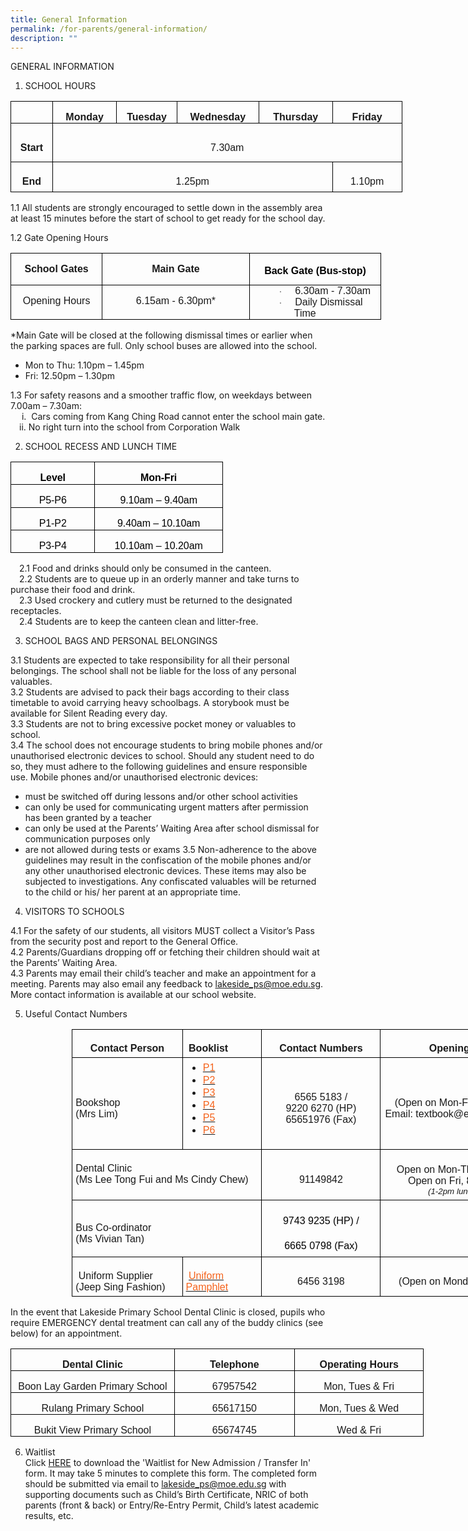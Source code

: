 ```yaml
---
title: General Information
permalink: /for-parents/general-information/
description: ""
---
```

GENERAL INFORMATION

1.	SCHOOL HOURS
      
<table style="width:469.95pt;border-collapse:collapse;border:none;mso-border-alt:
 solid windowtext .5pt;mso-yfti-tbllook:1184;mso-padding-alt:0cm 5.4pt 0cm 5.4pt" width="627" cellpadding="0" cellspacing="0" border="1" class="MsoTableGrid"><tbody><tr style="mso-yfti-irow:0;mso-yfti-firstrow:yes;height:20.85pt"><td style="width:45.3pt;border:solid windowtext 1.0pt;mso-border-alt:
  solid windowtext .5pt;padding:0cm 5.4pt 0cm 5.4pt;height:20.85pt" width="60"></td><td style="width:76.95pt;border:solid windowtext 1.0pt;border-left:
  none;mso-border-left-alt:solid windowtext .5pt;mso-border-alt:solid windowtext .5pt;
  padding:0cm 5.4pt 0cm 5.4pt;height:20.85pt" width="103"><p style="margin-bottom:0cm;text-align:center;
  line-height:normal" align="center" class="MsoNormal"><b><span style="font-size:12.0pt;font-family:&quot;Arial&quot;,sans-serif;
  mso-fareast-font-family:&quot;Times New Roman&quot;">Monday</span></b></p></td><td style="width:68.55pt;border:solid windowtext 1.0pt;border-left:
  none;mso-border-left-alt:solid windowtext .5pt;mso-border-alt:solid windowtext .5pt;
  padding:0cm 5.4pt 0cm 5.4pt;height:20.85pt" width="91"><p style="margin-bottom:0cm;text-align:center;
  line-height:normal" align="center" class="MsoNormal"><b><span style="font-size:12.0pt;font-family:&quot;Arial&quot;,sans-serif;
  mso-fareast-font-family:&quot;Times New Roman&quot;">Tuesday</span></b></p></td><td style="width:98.65pt;border:solid windowtext 1.0pt;border-left:
  none;mso-border-left-alt:solid windowtext .5pt;mso-border-alt:solid windowtext .5pt;
  padding:0cm 5.4pt 0cm 5.4pt;height:20.85pt" width="132"><p style="margin-bottom:0cm;text-align:center;
  line-height:normal" align="center" class="MsoNormal"><b><span style="font-size:12.0pt;font-family:&quot;Arial&quot;,sans-serif;
  mso-fareast-font-family:&quot;Times New Roman&quot;">Wednesday</span></b></p></td><td style="width:90.2pt;border:solid windowtext 1.0pt;border-left:
  none;mso-border-left-alt:solid windowtext .5pt;mso-border-alt:solid windowtext .5pt;
  padding:0cm 5.4pt 0cm 5.4pt;height:20.85pt" width="120"><p style="margin-bottom:0cm;text-align:center;
  line-height:normal" align="center" class="MsoNormal"><b><span style="font-size:12.0pt;font-family:&quot;Arial&quot;,sans-serif;
  mso-fareast-font-family:&quot;Times New Roman&quot;">Thursday</span></b></p></td><td style="width:90.2pt;border:solid windowtext 1.0pt;border-left:
  none;mso-border-left-alt:solid windowtext .5pt;mso-border-alt:solid windowtext .5pt;
  padding:0cm 5.4pt 0cm 5.4pt;height:20.85pt" width="120"><p style="margin-bottom:0cm;text-align:center;
  line-height:normal" align="center" class="MsoNormal"><b><span style="font-size:12.0pt;font-family:&quot;Arial&quot;,sans-serif;
  mso-fareast-font-family:&quot;Times New Roman&quot;">Friday</span></b></p></td></tr><tr style="mso-yfti-irow:1;height:46.15pt"><td style="width:45.3pt;border:solid windowtext 1.0pt;border-top:
  none;mso-border-top-alt:solid windowtext .5pt;mso-border-alt:solid windowtext .5pt;
  padding:0cm 5.4pt 0cm 5.4pt;height:46.15pt" width="60"><p style="margin-bottom:0cm;text-align:center;
  line-height:normal" align="center" class="MsoNormal"><b><span style="font-size:12.0pt;font-family:&quot;Arial&quot;,sans-serif;
  mso-fareast-font-family:&quot;Times New Roman&quot;">Start</span></b><span style="font-size:12.0pt;font-family:&quot;Arial&quot;,sans-serif;mso-fareast-font-family:
  &quot;Times New Roman&quot;"></span></p></td><td style="width:424.65pt;border-top:none;border-left:
  none;border-bottom:solid windowtext 1.0pt;border-right:solid windowtext 1.0pt;
  mso-border-top-alt:solid windowtext .5pt;mso-border-left-alt:solid windowtext .5pt;
  mso-border-alt:solid windowtext .5pt;padding:0cm 5.4pt 0cm 5.4pt;height:46.15pt" colspan="5" width="566"><p style="margin-bottom:0cm;text-align:center;
  line-height:normal" align="center" class="MsoNormal"><span style="font-size:12.0pt;font-family:&quot;Arial&quot;,sans-serif;
  mso-fareast-font-family:&quot;Times New Roman&quot;">7.30am</span></p></td></tr><tr style="mso-yfti-irow:2;mso-yfti-lastrow:yes;height:36.1pt"><td style="width:45.3pt;border:solid windowtext 1.0pt;border-top:
  none;mso-border-top-alt:solid windowtext .5pt;mso-border-alt:solid windowtext .5pt;
  padding:0cm 5.4pt 0cm 5.4pt;height:36.1pt" width="60"><p style="margin-bottom:0cm;text-align:center;
  line-height:normal" align="center" class="MsoNormal"><b><span style="font-size:12.0pt;font-family:&quot;Arial&quot;,sans-serif;
  mso-fareast-font-family:&quot;Times New Roman&quot;">End</span></b><span style="font-size:12.0pt;font-family:&quot;Arial&quot;,sans-serif;mso-fareast-font-family:
  &quot;Times New Roman&quot;"></span></p></td><td style="border-top:none;border-left:none;border-bottom:solid windowtext 1.0pt;
  border-right:solid windowtext 1.0pt;mso-border-top-alt:solid windowtext .5pt;
  mso-border-left-alt:solid windowtext .5pt;mso-border-alt:solid windowtext .5pt;
  padding:0cm 5.4pt 0cm 5.4pt;height:36.1pt" colspan="4"><p style="margin-bottom:0cm;text-align:center;
  line-height:normal" align="center" class="MsoNormal"><span style="font-size:12.0pt;font-family:&quot;Arial&quot;,sans-serif;
  mso-fareast-font-family:&quot;Times New Roman&quot;">1.25pm</span></p></td><td style="width:90.2pt;border-top:none;border-left:none;
  border-bottom:solid windowtext 1.0pt;border-right:solid windowtext 1.0pt;
  mso-border-top-alt:solid windowtext .5pt;mso-border-left-alt:solid windowtext .5pt;
  mso-border-alt:solid windowtext .5pt;padding:0cm 5.4pt 0cm 5.4pt;height:36.1pt" width="120"><p style="margin-bottom:0cm;text-align:center;
  line-height:normal" align="center" class="MsoNormal"><span style="font-size:12.0pt;font-family:&quot;Arial&quot;,sans-serif;
  mso-fareast-font-family:&quot;Times New Roman&quot;">1.10pm</span></p></td></tr></tbody></table>
     
	
1.1 All students are strongly encouraged to settle down in the assembly area at least 15 minutes before the start of school to get ready for the school day.


1.2 Gate Opening Hours
<table style="width:445.1pt;border-collapse:collapse;border:none;mso-border-alt:solid windowtext .5pt;
 mso-yfti-tbllook:1184;mso-padding-alt:0cm 5.4pt 0cm 5.4pt" width="593" cellpadding="0" cellspacing="0" border="1" class="MsoTableGrid"><tbody><tr style="mso-yfti-irow:0;mso-yfti-firstrow:yes;height:36.25pt"><td style="width:106.6pt;border:solid windowtext 1.0pt;
  mso-border-alt:solid windowtext .5pt;padding:0cm 5.4pt 0cm 5.4pt;height:36.25pt" valign="top" width="142"><p style="margin-bottom:0cm;text-align:center;
  line-height:normal" align="center" class="MsoNormal"><b><span style="font-size:12.0pt;font-family:&quot;Arial&quot;,sans-serif;
  mso-fareast-font-family:&quot;Times New Roman&quot;">School Gates</span></b></p></td><td style="width:184.25pt;border:solid windowtext 1.0pt;
  border-left:none;mso-border-left-alt:solid windowtext .5pt;mso-border-alt:
  solid windowtext .5pt;padding:0cm 5.4pt 0cm 5.4pt;height:36.25pt" valign="top" width="246"><p style="margin-bottom:0cm;text-align:center;
  line-height:normal" align="center" class="MsoNormal"><b><span style="font-size:12.0pt;font-family:&quot;Arial&quot;,sans-serif;
  mso-fareast-font-family:&quot;Times New Roman&quot;">Main Gate</span></b></p></td><td style="width:154.25pt;border:solid windowtext 1.0pt;
  border-left:none;mso-border-left-alt:solid windowtext .5pt;mso-border-alt:
  solid windowtext .5pt;padding:0cm 5.4pt 0cm 5.4pt;height:36.25pt" valign="top" width="206"><p style="margin-bottom:7.5pt;text-align:center;
  line-height:18.0pt" align="center" class="MsoNormal"><b><span style="font-size:12.0pt;font-family:&quot;Arial&quot;,sans-serif;
  mso-fareast-font-family:&quot;Times New Roman&quot;;color:black">Back Gate (Bus-stop)</span></b></p></td></tr><tr style="mso-yfti-irow:1;mso-yfti-lastrow:yes;height:39.1pt"><td style="width:106.6pt;border:solid windowtext 1.0pt;
  border-top:none;mso-border-top-alt:solid windowtext .5pt;mso-border-alt:solid windowtext .5pt;
  padding:0cm 5.4pt 0cm 5.4pt;height:39.1pt" valign="top" width="142"><p style="margin-bottom:0cm;text-align:center;
  line-height:normal" align="center" class="MsoNormal"><span style="font-size:12.0pt;font-family:&quot;Arial&quot;,sans-serif;
  mso-fareast-font-family:&quot;Times New Roman&quot;">Opening Hours</span></p></td><td style="width:184.25pt;border-top:none;border-left:
  none;border-bottom:solid windowtext 1.0pt;border-right:solid windowtext 1.0pt;
  mso-border-top-alt:solid windowtext .5pt;mso-border-left-alt:solid windowtext .5pt;
  mso-border-alt:solid windowtext .5pt;padding:0cm 5.4pt 0cm 5.4pt;height:39.1pt" valign="top" width="246"><p style="margin-bottom:0cm;text-align:center;
  line-height:normal" align="center" class="MsoNormal"><span style="font-size:12.0pt;font-family:&quot;Arial&quot;,sans-serif;
  mso-fareast-font-family:&quot;Times New Roman&quot;">6.15am - 6.30pm*</span></p></td><td style="width:154.25pt;border-top:none;border-left:
  none;border-bottom:solid windowtext 1.0pt;border-right:solid windowtext 1.0pt;
  mso-border-top-alt:solid windowtext .5pt;mso-border-left-alt:solid windowtext .5pt;
  mso-border-alt:solid windowtext .5pt;padding:0cm 5.4pt 0cm 5.4pt;height:39.1pt" valign="top" width="206"><p style="margin-top:0cm;margin-right:0cm;margin-bottom:0cm;
  margin-left:48.0pt;text-indent:-18.0pt;line-height:normal;mso-list:l0 level2 lfo1;
  tab-stops:list 72.0pt" class="MsoNormal"><span style="font-size:10.0pt;
  mso-bidi-font-size:12.0pt;font-family:Symbol;mso-fareast-font-family:Symbol;
  mso-bidi-font-family:Symbol"><span style="mso-list:Ignore">·<span style="font:7.0pt &quot;Times New Roman&quot;">&nbsp;&nbsp;&nbsp;&nbsp;&nbsp;&nbsp;&nbsp;&nbsp; </span></span></span><span style="font-size:12.0pt;font-family:
  &quot;Arial&quot;,sans-serif;mso-fareast-font-family:&quot;Times New Roman&quot;">6.30am - 7.30am</span></p><p style="margin-top:0cm;margin-right:0cm;margin-bottom:0cm;
  margin-left:48.0pt;text-indent:-18.0pt;line-height:normal;mso-list:l0 level2 lfo1;
  tab-stops:list 72.0pt" class="MsoNormal"><span style="font-size:10.0pt;
  mso-bidi-font-size:12.0pt;font-family:Symbol;mso-fareast-font-family:Symbol;
  mso-bidi-font-family:Symbol"><span style="mso-list:Ignore">·<span style="font:7.0pt &quot;Times New Roman&quot;">&nbsp;&nbsp;&nbsp;&nbsp;&nbsp;&nbsp;&nbsp;&nbsp; </span></span></span><span style="font-size:12.0pt;font-family:
  &quot;Arial&quot;,sans-serif;mso-fareast-font-family:&quot;Times New Roman&quot;">Daily Dismissal Time</span></p></td></tr></tbody></table>

        
*Main Gate will be closed at the following dismissal times or earlier when the parking spaces are full. Only school buses are allowed into the school.<br>
* Mon to Thu: 1.10pm – 1.45pm&nbsp;<br>
* Fri: 12.50pm – 1.30pm

1.3 For safety reasons and a smoother traffic flow, on weekdays between 7.00am – 7.30am: <br>
  i.&nbsp;&nbsp;Cars coming from Kang Ching Road cannot enter the school main gate. <br>
 ii.&nbsp;No right turn into the school from Corporation Walk

2.	SCHOOL RECESS AND LUNCH TIME
         
<table style="width:254.9pt;border-collapse:collapse;border:none;mso-border-alt:solid windowtext .5pt;
 mso-yfti-tbllook:1184;mso-padding-alt:0cm 5.4pt 0cm 5.4pt" width="340" cellpadding="0" cellspacing="0" border="1" class="MsoTableGrid"><tbody><tr style="mso-yfti-irow:0;mso-yfti-firstrow:yes;height:27.25pt"><td style="width:99.0pt;border:solid windowtext 1.0pt;
  mso-border-alt:solid windowtext .5pt;padding:0cm 5.4pt 0cm 5.4pt;height:27.25pt" valign="top" width="132"><p style="margin-bottom:0cm;text-align:center;
  line-height:normal" align="center" class="MsoNormal"><b><span style="font-size:12.0pt;font-family:&quot;Arial&quot;,sans-serif;
  mso-fareast-font-family:&quot;Times New Roman&quot;;color:black;mso-themecolor:text1;
  letter-spacing:-.05pt">Level</span></b><span style="font-size:12.0pt;
  font-family:&quot;Arial&quot;,sans-serif;mso-fareast-font-family:&quot;Times New Roman&quot;;
  color:black;mso-themecolor:text1"></span></p></td><td style="width:155.9pt;border:solid windowtext 1.0pt;
  border-left:none;mso-border-left-alt:solid windowtext .5pt;mso-border-alt:
  solid windowtext .5pt;padding:0cm 5.4pt 0cm 5.4pt;height:27.25pt" valign="top" width="208"><p style="margin-bottom:0cm;text-align:center;
  line-height:normal" align="center" class="MsoNormal"><b><span style="font-size:12.0pt;font-family:&quot;Arial&quot;,sans-serif;
  mso-fareast-font-family:&quot;Times New Roman&quot;;color:black;mso-themecolor:text1;
  letter-spacing:-.05pt">Mon-Fri</span></b><span style="font-size:12.0pt;
  font-family:&quot;Arial&quot;,sans-serif;mso-fareast-font-family:&quot;Times New Roman&quot;;
  color:black;mso-themecolor:text1"></span></p></td></tr><tr style="mso-yfti-irow:1;height:27.25pt"><td style="width:99.0pt;border:solid windowtext 1.0pt;
  border-top:none;mso-border-top-alt:solid windowtext .5pt;mso-border-alt:solid windowtext .5pt;
  padding:0cm 5.4pt 0cm 5.4pt;height:27.25pt" valign="top" width="132"><p style="margin-bottom:0cm;text-align:center;
  line-height:normal" align="center" class="MsoNormal"><span style="font-size:12.0pt;font-family:&quot;Arial&quot;,sans-serif;
  mso-fareast-font-family:&quot;Times New Roman&quot;;color:black;mso-themecolor:text1;
  letter-spacing:-.05pt">P5-P6</span><span style="font-size:12.0pt;font-family:
  &quot;Arial&quot;,sans-serif;mso-fareast-font-family:&quot;Times New Roman&quot;;color:black;
  mso-themecolor:text1"></span></p></td><td style="width:155.9pt;border-top:none;border-left:
  none;border-bottom:solid windowtext 1.0pt;border-right:solid windowtext 1.0pt;
  mso-border-top-alt:solid windowtext .5pt;mso-border-left-alt:solid windowtext .5pt;
  mso-border-alt:solid windowtext .5pt;padding:0cm 5.4pt 0cm 5.4pt;height:27.25pt" valign="top" width="208"><p style="margin-bottom:0cm;text-align:center;
  line-height:normal" align="center" class="MsoNormal"><span style="font-size:12.0pt;font-family:&quot;Arial&quot;,sans-serif;
  mso-fareast-font-family:&quot;Times New Roman&quot;;color:black;mso-themecolor:text1;
  letter-spacing:-.05pt">9.10am&nbsp;–&nbsp;9.40am</span><span style="font-size:12.0pt;font-family:&quot;Arial&quot;,sans-serif;mso-fareast-font-family:
  &quot;Times New Roman&quot;;color:black;mso-themecolor:text1"></span></p></td></tr><tr style="mso-yfti-irow:2;height:27.25pt"><td style="width:99.0pt;border:solid windowtext 1.0pt;
  border-top:none;mso-border-top-alt:solid windowtext .5pt;mso-border-alt:solid windowtext .5pt;
  padding:0cm 5.4pt 0cm 5.4pt;height:27.25pt" valign="top" width="132"><p style="margin-bottom:0cm;text-align:center;
  line-height:normal" align="center" class="MsoNormal"><span style="font-size:12.0pt;font-family:&quot;Arial&quot;,sans-serif;
  mso-fareast-font-family:&quot;Times New Roman&quot;;color:black;mso-themecolor:text1;
  letter-spacing:-.05pt">P1-P2</span><span style="font-size:12.0pt;font-family:
  &quot;Arial&quot;,sans-serif;mso-fareast-font-family:&quot;Times New Roman&quot;;color:black;
  mso-themecolor:text1"></span></p></td><td style="width:155.9pt;border-top:none;border-left:
  none;border-bottom:solid windowtext 1.0pt;border-right:solid windowtext 1.0pt;
  mso-border-top-alt:solid windowtext .5pt;mso-border-left-alt:solid windowtext .5pt;
  mso-border-alt:solid windowtext .5pt;padding:0cm 5.4pt 0cm 5.4pt;height:27.25pt" valign="top" width="208"><p style="margin-bottom:0cm;text-align:center;
  line-height:normal" align="center" class="MsoNormal"><span style="font-size:12.0pt;font-family:&quot;Arial&quot;,sans-serif;
  mso-fareast-font-family:&quot;Times New Roman&quot;;color:black;mso-themecolor:text1;
  letter-spacing:-.05pt">9.40am&nbsp;– 10.10am</span><span style="font-size:
  12.0pt;font-family:&quot;Arial&quot;,sans-serif;mso-fareast-font-family:&quot;Times New Roman&quot;;
  color:black;mso-themecolor:text1"></span></p></td></tr><tr style="mso-yfti-irow:3;mso-yfti-lastrow:yes;height:27.25pt"><td style="width:99.0pt;border:solid windowtext 1.0pt;
  border-top:none;mso-border-top-alt:solid windowtext .5pt;mso-border-alt:solid windowtext .5pt;
  padding:0cm 5.4pt 0cm 5.4pt;height:27.25pt" valign="top" width="132"><p style="margin-bottom:0cm;text-align:center;
  line-height:normal" align="center" class="MsoNormal"><span style="font-size:12.0pt;font-family:&quot;Arial&quot;,sans-serif;
  mso-fareast-font-family:&quot;Times New Roman&quot;;color:black;mso-themecolor:text1;
  letter-spacing:-.05pt">P3-P4</span><span style="font-size:12.0pt;font-family:
  &quot;Arial&quot;,sans-serif;mso-fareast-font-family:&quot;Times New Roman&quot;;color:black;
  mso-themecolor:text1"></span></p></td><td style="width:155.9pt;border-top:none;border-left:
  none;border-bottom:solid windowtext 1.0pt;border-right:solid windowtext 1.0pt;
  mso-border-top-alt:solid windowtext .5pt;mso-border-left-alt:solid windowtext .5pt;
  mso-border-alt:solid windowtext .5pt;padding:0cm 5.4pt 0cm 5.4pt;height:27.25pt" valign="top" width="208"><p style="margin-bottom:0cm;text-align:center;
  line-height:normal" align="center" class="MsoNormal"><span style="font-size:12.0pt;font-family:&quot;Arial&quot;,sans-serif;
  mso-fareast-font-family:&quot;Times New Roman&quot;;color:black;mso-themecolor:text1;
  letter-spacing:-.05pt">10.10am&nbsp;–&nbsp;10.20am</span><span style="font-size:12.0pt;font-family:&quot;Arial&quot;,sans-serif;mso-fareast-font-family:
  &quot;Times New Roman&quot;;color:black;mso-themecolor:text1"></span></p></td></tr></tbody></table>
	       
 2.1 Food and drinks should only be consumed in the canteen.<br>
 2.2 Students are to queue up in an orderly manner and take turns to purchase their food and drink.<br>
 2.3 Used crockery and cutlery must be returned to the designated receptacles.<br>
 2.4 Students are to keep the canteen clean and litter-free.
 
 3.	SCHOOL BAGS AND PERSONAL BELONGINGS

3.1 Students are expected to take responsibility for all their personal belongings. The school shall not be liable for the loss of any personal valuables.<br>
3.2 Students are advised to pack their bags according to their class timetable to avoid carrying heavy schoolbags. A storybook must be available for Silent Reading every day.<br>
3.3 Students are not to bring excessive pocket money or valuables to school.<br>
3.4 The school does not encourage students to bring mobile phones and/or unauthorised electronic devices to school. Should any student need to do so, they must adhere to the following guidelines and ensure responsible use. Mobile phones and/or unauthorised electronic devices:
* must be switched off during lessons and/or other school activities
* can only be used for communicating urgent matters after permission has been granted by a teacher
* can only be used at the Parents’ Waiting Area after school dismissal for communication purposes only
* are not allowed during tests or exams
3.5 Non-adherence to the above guidelines may result in the confiscation of the mobile phones and/or any other unauthorised electronic devices. These items may also be subjected to investigations. Any confiscated valuables will be returned to the child or his/ her parent at an appropriate time.


4.	VISITORS TO SCHOOLS

4.1 For the safety of our students, all visitors MUST collect a Visitor’s Pass from the security post and report to the General Office.<br>
4.2 Parents/Guardians dropping off or fetching their children should wait at the Parents’ Waiting Area.<br>
4.3 Parents may email their child’s teacher and make an appointment for a meeting. Parents may also email any feedback to lakeside_ps@moe.edu.sg. More contact information is available at our school website.


5.	Useful Contact Numbers
    
<table class="MsoNormalTable" border="1" cellspacing="0" cellpadding="0" width="765" style="width:574.1pt;margin-left:73.75pt;border-collapse:collapse;border:none;
 mso-border-alt:solid windowtext .5pt;mso-yfti-tbllook:1184;mso-padding-alt:
 0cm 0cm 0cm 0cm;mso-border-insideh:.5pt solid windowtext;mso-border-insidev:
 .5pt solid windowtext"><tbody><tr style="mso-yfti-irow:0;mso-yfti-firstrow:yes"><td width="179" style="width:134.45pt;border:solid windowtext 1.0pt;mso-border-alt:
  solid windowtext .5pt;padding:3.75pt 3.75pt 3.75pt 3.75pt"><p class="MsoNormal" align="center" style="margin-bottom:0cm;text-align:center;
  line-height:normal"><b><span style="font-size:12.0pt;font-family:&quot;Arial&quot;,sans-serif;
  mso-fareast-font-family:&quot;Times New Roman&quot;">Contact Person</span></b></p></td><td width="123" style="width:92.1pt;border:solid windowtext 1.0pt;border-left:
  none;mso-border-left-alt:solid windowtext .5pt;mso-border-alt:solid windowtext .5pt;
  padding:3.75pt 3.75pt 3.75pt 3.75pt"><p class="MsoNormal" style="margin-bottom:0cm;line-height:normal"><b><span style="font-size:12.0pt;font-family:&quot;Arial&quot;,sans-serif;mso-fareast-font-family:
  &quot;Times New Roman&quot;">&nbsp;Booklist</span></b></p></td><td width="195" style="width:146.45pt;border:solid windowtext 1.0pt;border-left:
  none;mso-border-left-alt:solid windowtext .5pt;mso-border-alt:solid windowtext .5pt;
  padding:3.75pt 3.75pt 3.75pt 3.75pt"><p class="MsoNormal" align="center" style="margin-bottom:0cm;text-align:center;
  line-height:normal"><b><span style="font-size:12.0pt;font-family:&quot;Arial&quot;,sans-serif;
  mso-fareast-font-family:&quot;Times New Roman&quot;">Contact Numbers</span></b></p></td><td width="268" style="width:201.1pt;border:solid windowtext 1.0pt;border-left:
  none;mso-border-left-alt:solid windowtext .5pt;mso-border-alt:solid windowtext .5pt;
  padding:3.75pt 3.75pt 3.75pt 3.75pt"><p class="MsoNormal" align="center" style="margin-bottom:0cm;text-align:center;
  line-height:normal"><b><span style="font-size:12.0pt;font-family:&quot;Arial&quot;,sans-serif;
  mso-fareast-font-family:&quot;Times New Roman&quot;">Opening Hours</span></b></p></td></tr><tr style="mso-yfti-irow:1"><td width="179" style="width:134.45pt;border:solid windowtext 1.0pt;border-top:
  none;mso-border-top-alt:solid windowtext .5pt;mso-border-alt:solid windowtext .5pt;
  padding:3.75pt 3.75pt 3.75pt 3.75pt"><p class="MsoNormal" style="margin-bottom:0cm;line-height:normal"><span style="font-size:12.0pt;font-family:&quot;Arial&quot;,sans-serif;mso-fareast-font-family:
  &quot;Times New Roman&quot;">Bookshop<br>(Mrs Lim)<b></b></span></p></td><td width="123" style="width:92.1pt;border-top:none;border-left:none;
  border-bottom:solid windowtext 1.0pt;border-right:solid windowtext 1.0pt;
  mso-border-top-alt:solid windowtext .5pt;mso-border-left-alt:solid windowtext .5pt;
  mso-border-alt:solid windowtext .5pt;padding:3.75pt 3.75pt 3.75pt 3.75pt"><ul style="margin-top:0cm" type="disc"><li class="MsoNormal" style="margin-bottom:0cm;line-height:normal;mso-list:
       l0 level1 lfo1;tab-stops:list 36.0pt"><span style="font-size:12.0pt;
       font-family:&quot;Arial&quot;,sans-serif;mso-fareast-font-family:&quot;Times New Roman&quot;"><a href="https://lakesidepri-moe-edu-sg-admin.cwp.sg/qql/slot/u174/Parents/BOOKLIST/P1%202023%20Booklist.pdf" target="_blank"><span style="color:#F5631C">P1</span></a><b></b></span></li><li class="MsoNormal" style="margin-bottom:0cm;line-height:normal;mso-list:
       l0 level1 lfo1;tab-stops:list 36.0pt"><span style="font-size:12.0pt;
       font-family:&quot;Arial&quot;,sans-serif;mso-fareast-font-family:&quot;Times New Roman&quot;"><a href="https://lakesidepri-moe-edu-sg-admin.cwp.sg/qql/slot/u174/Parents/BOOKLIST/P2%202023%20Booklist.pdf" target="_blank"><span style="color:#F5631C">P2</span></a><b></b></span></li><li class="MsoNormal" style="margin-bottom:0cm;line-height:normal;mso-list:
       l0 level1 lfo1;tab-stops:list 36.0pt"><span style="font-size:12.0pt;
       font-family:&quot;Arial&quot;,sans-serif;mso-fareast-font-family:&quot;Times New Roman&quot;"><a href="https://lakesidepri-moe-edu-sg-admin.cwp.sg/qql/slot/u174/Parents/BOOKLIST/P3%202023%20Booklist.pdf" target="_blank"><span style="color:#F5631C">P3</span></a><b></b></span></li><li class="MsoNormal" style="margin-bottom:0cm;line-height:normal;mso-list:
       l0 level1 lfo1;tab-stops:list 36.0pt"><span style="font-size:12.0pt;
       font-family:&quot;Arial&quot;,sans-serif;mso-fareast-font-family:&quot;Times New Roman&quot;"><a href="https://lakesidepri-moe-edu-sg-admin.cwp.sg/qql/slot/u174/Parents/BOOKLIST/P4%202023%20Booklist.pdf" target="_blank"><span style="color:#F5631C">P4</span></a><b></b></span></li><li class="MsoNormal" style="margin-bottom:0cm;line-height:normal;mso-list:
       l0 level1 lfo1;tab-stops:list 36.0pt"><span style="font-size:12.0pt;
       font-family:&quot;Arial&quot;,sans-serif;mso-fareast-font-family:&quot;Times New Roman&quot;"><a href="https://lakesidepri-moe-edu-sg-admin.cwp.sg/qql/slot/u174/Parents/BOOKLIST/P5%202023%20Booklist.pdf" target="_blank"><span style="color:#F5631C">P5</span></a><b></b></span></li><li class="MsoNormal" style="margin-bottom:0cm;line-height:normal;mso-list:
       l0 level1 lfo1;tab-stops:list 36.0pt"><span style="font-size:12.0pt;
       font-family:&quot;Arial&quot;,sans-serif;mso-fareast-font-family:&quot;Times New Roman&quot;"><a href="https://lakesidepri-moe-edu-sg-admin.cwp.sg/qql/slot/u174/Parents/BOOKLIST/P6%202023%20Booklist.pdf" target="_blank"><span style="color:#F5631C">P6</span></a><b></b></span></li></ul></td><td width="195" style="width:146.45pt;border-top:none;border-left:none;
  border-bottom:solid windowtext 1.0pt;border-right:solid windowtext 1.0pt;
  mso-border-top-alt:solid windowtext .5pt;mso-border-left-alt:solid windowtext .5pt;
  mso-border-alt:solid windowtext .5pt;padding:3.75pt 3.75pt 3.75pt 3.75pt"><p class="MsoNormal" align="center" style="margin-bottom:0cm;text-align:center;
  line-height:normal"><span style="font-size:12.0pt;font-family:&quot;Arial&quot;,sans-serif;
  mso-fareast-font-family:&quot;Times New Roman&quot;">6565 5183 /<br>9220 6270 (HP)<br>65651976 (Fax)<b></b></span></p></td><td width="268" style="width:201.1pt;border-top:none;border-left:none;
  border-bottom:solid windowtext 1.0pt;border-right:solid windowtext 1.0pt;
  mso-border-top-alt:solid windowtext .5pt;mso-border-left-alt:solid windowtext .5pt;
  mso-border-alt:solid windowtext .5pt;padding:3.75pt 3.75pt 3.75pt 3.75pt"><p class="MsoNormal" align="center" style="margin-bottom:0cm;text-align:center;
  line-height:normal"><span style="font-size:12.0pt;font-family:&quot;Arial&quot;,sans-serif;
  mso-fareast-font-family:&quot;Times New Roman&quot;">(Open on Mon-Fri 9am-2.30pm)<br>Email: textbook@engsengbook.com<b></b></span></p></td></tr><tr style="mso-yfti-irow:2"><td width="302" colspan="2" style="width:226.55pt;border:solid windowtext 1.0pt;
  border-top:none;mso-border-top-alt:solid windowtext .5pt;mso-border-alt:solid windowtext .5pt;
  padding:3.75pt 3.75pt 3.75pt 3.75pt"><p class="MsoNormal" style="margin-bottom:0cm;line-height:normal"><span style="font-size:12.0pt;font-family:&quot;Arial&quot;,sans-serif;mso-fareast-font-family:
  &quot;Times New Roman&quot;">Dental Clinic<b><br></b>(Ms Lee Tong Fui and Ms Cindy Chew)<br><b>&nbsp;</b></span></p></td><td width="195" style="width:146.45pt;border-top:none;border-left:none;
  border-bottom:solid windowtext 1.0pt;border-right:solid windowtext 1.0pt;
  mso-border-top-alt:solid windowtext .5pt;mso-border-left-alt:solid windowtext .5pt;
  mso-border-alt:solid windowtext .5pt;padding:3.75pt 3.75pt 3.75pt 3.75pt"><p class="MsoNormal" align="center" style="margin-bottom:0cm;text-align:center;
  line-height:normal"><span style="font-size:12.0pt;font-family:&quot;Arial&quot;,sans-serif;
  mso-fareast-font-family:&quot;Times New Roman&quot;">91149842<b></b></span></p></td><td width="268" style="width:201.1pt;border-top:none;border-left:none;
  border-bottom:solid windowtext 1.0pt;border-right:solid windowtext 1.0pt;
  mso-border-top-alt:solid windowtext .5pt;mso-border-left-alt:solid windowtext .5pt;
  mso-border-alt:solid windowtext .5pt;padding:3.75pt 3.75pt 3.75pt 3.75pt"><p class="MsoNormal" align="center" style="margin-bottom:0cm;text-align:center;
  line-height:normal"><span style="font-size:12.0pt;font-family:&quot;Arial&quot;,sans-serif;
  mso-fareast-font-family:&quot;Times New Roman&quot;">Open on Mon-Thurs, 8am-5pm<br>Open on Fri, 8am-5.30pm<br></span><i><span style="font-size:10.0pt;font-family:&quot;Arial&quot;,sans-serif;
  mso-fareast-font-family:&quot;Times New Roman&quot;">(1-2pm lunch break)</span></i><b><span style="font-size:12.0pt;font-family:&quot;Arial&quot;,sans-serif;mso-fareast-font-family:
  &quot;Times New Roman&quot;"></span></b></p></td></tr><tr style="mso-yfti-irow:3"><td width="302" colspan="2" style="width:226.55pt;border:solid windowtext 1.0pt;
  border-top:none;mso-border-top-alt:solid windowtext .5pt;mso-border-alt:solid windowtext .5pt;
  padding:3.75pt 3.75pt 3.75pt 3.75pt"><p class="MsoNormal" style="margin-bottom:0cm;line-height:normal"><span style="font-size:12.0pt;font-family:&quot;Arial&quot;,sans-serif;mso-fareast-font-family:
  &quot;Times New Roman&quot;">Bus Co-ordinator<br>(Ms Vivian Tan)&nbsp;<b>&nbsp;</b></span></p></td><td width="195" style="width:146.45pt;border-top:none;border-left:none;
  border-bottom:solid windowtext 1.0pt;border-right:solid windowtext 1.0pt;
  mso-border-top-alt:solid windowtext .5pt;mso-border-left-alt:solid windowtext .5pt;
  mso-border-alt:solid windowtext .5pt;padding:3.75pt 3.75pt 3.75pt 3.75pt"><p class="MsoNormal" align="center" style="margin-bottom:0cm;text-align:center;
  line-height:18.0pt"><span style="font-size:12.0pt;font-family:&quot;Arial&quot;,sans-serif;
  mso-fareast-font-family:&quot;Times New Roman&quot;;color:black">9743 9235 (HP) /<b></b></span></p><p class="MsoNormal" align="center" style="margin-bottom:0cm;text-align:center;
  line-height:18.0pt"><span style="font-size:12.0pt;font-family:&quot;Arial&quot;,sans-serif;
  mso-fareast-font-family:&quot;Times New Roman&quot;;color:black">6665 0798 (Fax)<b></b></span></p></td><td width="268" style="width:201.1pt;border-top:none;border-left:none;
  border-bottom:solid windowtext 1.0pt;border-right:solid windowtext 1.0pt;
  mso-border-top-alt:solid windowtext .5pt;mso-border-left-alt:solid windowtext .5pt;
  mso-border-alt:solid windowtext .5pt;padding:3.75pt 3.75pt 3.75pt 3.75pt"></td></tr><tr style="mso-yfti-irow:4;mso-yfti-lastrow:yes"><td width="179" style="width:134.45pt;border:solid windowtext 1.0pt;border-top:
  none;mso-border-top-alt:solid windowtext .5pt;mso-border-alt:solid windowtext .5pt;
  padding:3.75pt 3.75pt 3.75pt 3.75pt"><p class="MsoNormal" style="margin-bottom:0cm;line-height:normal"><b><span style="font-size:12.0pt;font-family:&quot;Arial&quot;,sans-serif;mso-fareast-font-family:
  &quot;Times New Roman&quot;">&nbsp;</span></b><span style="font-size:12.0pt;font-family:
  &quot;Arial&quot;,sans-serif;mso-fareast-font-family:&quot;Times New Roman&quot;">Uniform Supplier<br>(Jeep Sing Fashion)&nbsp;<b></b></span></p></td><td width="123" style="width:92.1pt;border-top:none;border-left:none;
  border-bottom:solid windowtext 1.0pt;border-right:solid windowtext 1.0pt;
  mso-border-top-alt:solid windowtext .5pt;mso-border-left-alt:solid windowtext .5pt;
  mso-border-alt:solid windowtext .5pt;padding:3.75pt 3.75pt 3.75pt 3.75pt"><p class="MsoNormal" style="margin-bottom:0cm;line-height:normal"><b><span style="font-size:12.0pt;font-family:&quot;Arial&quot;,sans-serif;mso-fareast-font-family:
  &quot;Times New Roman&quot;">&nbsp;</span></b><span style="font-size:12.0pt;font-family:
  &quot;Arial&quot;,sans-serif;mso-fareast-font-family:&quot;Times New Roman&quot;"><a href="https://lakesidepri-moe-edu-sg-admin.cwp.sg/qql/slot/u174/Parents/Uniform%20Pamphlet.pdf" target="_blank"><span style="color:#F5631C">Uniform Pamphlet</span></a><b></b></span></p></td><td width="195" style="width:146.45pt;border-top:none;border-left:none;
  border-bottom:solid windowtext 1.0pt;border-right:solid windowtext 1.0pt;
  mso-border-top-alt:solid windowtext .5pt;mso-border-left-alt:solid windowtext .5pt;
  mso-border-alt:solid windowtext .5pt;padding:3.75pt 3.75pt 3.75pt 3.75pt"><p class="MsoNormal" align="center" style="margin-bottom:0cm;text-align:center;
  line-height:normal"><span style="font-size:12.0pt;font-family:&quot;Arial&quot;,sans-serif;
  mso-fareast-font-family:&quot;Times New Roman&quot;">6456 3198<b></b></span></p></td><td width="268" style="width:201.1pt;border-top:none;border-left:none;
  border-bottom:solid windowtext 1.0pt;border-right:solid windowtext 1.0pt;
  mso-border-top-alt:solid windowtext .5pt;mso-border-left-alt:solid windowtext .5pt;
  mso-border-alt:solid windowtext .5pt;padding:3.75pt 3.75pt 3.75pt 3.75pt"><p class="MsoNormal" align="center" style="margin-bottom:0cm;text-align:center;
  line-height:normal"><span style="font-size:12.0pt;font-family:&quot;Arial&quot;,sans-serif;
  mso-fareast-font-family:&quot;Times New Roman&quot;">(Open on Monday,12pm-3pm)<b></b></span></p></td></tr></tbody></table>
	
In the event that Lakeside Primary School Dental Clinic is closed, pupils who require EMERGENCY dental treatment can call any of the buddy clinics (see below) for an appointment.

<table style="width:496.1pt;border-collapse:collapse;border:none;mso-border-alt:solid windowtext .5pt;
 mso-yfti-tbllook:1184;mso-padding-alt:0cm 5.4pt 0cm 5.4pt" width="661" cellpadding="0" cellspacing="0" border="1" class="MsoTableGrid"><tbody><tr style="mso-yfti-irow:0;mso-yfti-firstrow:yes"><td style="width:201.5pt;border:solid windowtext 1.0pt;
  mso-border-alt:solid windowtext .5pt;padding:0cm 5.4pt 0cm 5.4pt" valign="top" width="269"><p style="margin-bottom:0cm;text-align:center;
  line-height:normal" align="center" class="MsoNormal"><b><span style="font-size:12.0pt;font-family:&quot;Arial&quot;,sans-serif;
  mso-fareast-font-family:&quot;Times New Roman&quot;">Dental Clinic</span></b></p></td><td style="width:141.15pt;border:solid windowtext 1.0pt;
  border-left:none;mso-border-left-alt:solid windowtext .5pt;mso-border-alt:
  solid windowtext .5pt;padding:0cm 5.4pt 0cm 5.4pt" valign="top" width="188"><p style="margin-bottom:0cm;text-align:center;
  line-height:normal" align="center" class="MsoNormal"><b><span style="font-size:12.0pt;font-family:&quot;Arial&quot;,sans-serif;
  mso-fareast-font-family:&quot;Times New Roman&quot;">Telephone</span></b></p></td><td style="width:153.45pt;border:solid windowtext 1.0pt;
  border-left:none;mso-border-left-alt:solid windowtext .5pt;mso-border-alt:
  solid windowtext .5pt;padding:0cm 5.4pt 0cm 5.4pt" valign="top" width="205"><p style="margin-bottom:0cm;text-align:center;
  line-height:normal" align="center" class="MsoNormal"><b><span style="font-size:12.0pt;font-family:&quot;Arial&quot;,sans-serif;
  mso-fareast-font-family:&quot;Times New Roman&quot;">Operating Hours</span></b></p></td></tr><tr style="mso-yfti-irow:1"><td style="width:201.5pt;border:solid windowtext 1.0pt;
  border-top:none;mso-border-top-alt:solid windowtext .5pt;mso-border-alt:solid windowtext .5pt;
  padding:0cm 5.4pt 0cm 5.4pt" valign="top" width="269"><p style="margin-bottom:0cm;text-align:center;
  line-height:normal" align="center" class="MsoNormal"><span style="font-size:12.0pt;font-family:&quot;Arial&quot;,sans-serif;
  mso-fareast-font-family:&quot;Times New Roman&quot;">Boon Lay Garden Primary School<b></b></span></p></td><td style="width:141.15pt;border-top:none;border-left:
  none;border-bottom:solid windowtext 1.0pt;border-right:solid windowtext 1.0pt;
  mso-border-top-alt:solid windowtext .5pt;mso-border-left-alt:solid windowtext .5pt;
  mso-border-alt:solid windowtext .5pt;padding:0cm 5.4pt 0cm 5.4pt" valign="top" width="188"><p style="margin-bottom:0cm;text-align:center;
  line-height:normal" align="center" class="MsoNormal"><span style="font-size:12.0pt;font-family:&quot;Arial&quot;,sans-serif;
  mso-fareast-font-family:&quot;Times New Roman&quot;">67957542<b></b></span></p></td><td style="width:153.45pt;border-top:none;border-left:
  none;border-bottom:solid windowtext 1.0pt;border-right:solid windowtext 1.0pt;
  mso-border-top-alt:solid windowtext .5pt;mso-border-left-alt:solid windowtext .5pt;
  mso-border-alt:solid windowtext .5pt;padding:0cm 5.4pt 0cm 5.4pt" valign="top" width="205"><p style="margin-bottom:0cm;text-align:center;
  line-height:normal" align="center" class="MsoNormal"><span style="font-size:12.0pt;font-family:&quot;Arial&quot;,sans-serif;
  mso-fareast-font-family:&quot;Times New Roman&quot;">Mon, Tues &amp; Fri<b></b></span></p></td></tr><tr style="mso-yfti-irow:2"><td style="width:201.5pt;border:solid windowtext 1.0pt;
  border-top:none;mso-border-top-alt:solid windowtext .5pt;mso-border-alt:solid windowtext .5pt;
  padding:0cm 5.4pt 0cm 5.4pt" valign="top" width="269"><p style="margin-bottom:0cm;text-align:center;
  line-height:normal" align="center" class="MsoNormal"><span style="font-size:12.0pt;font-family:&quot;Arial&quot;,sans-serif;
  mso-fareast-font-family:&quot;Times New Roman&quot;">Rulang Primary School<b></b></span></p></td><td style="width:141.15pt;border-top:none;border-left:
  none;border-bottom:solid windowtext 1.0pt;border-right:solid windowtext 1.0pt;
  mso-border-top-alt:solid windowtext .5pt;mso-border-left-alt:solid windowtext .5pt;
  mso-border-alt:solid windowtext .5pt;padding:0cm 5.4pt 0cm 5.4pt" valign="top" width="188"><p style="margin-bottom:0cm;text-align:center;
  line-height:normal" align="center" class="MsoNormal"><span style="font-size:12.0pt;font-family:&quot;Arial&quot;,sans-serif;
  mso-fareast-font-family:&quot;Times New Roman&quot;">65617150<b></b></span></p></td><td style="width:153.45pt;border-top:none;border-left:
  none;border-bottom:solid windowtext 1.0pt;border-right:solid windowtext 1.0pt;
  mso-border-top-alt:solid windowtext .5pt;mso-border-left-alt:solid windowtext .5pt;
  mso-border-alt:solid windowtext .5pt;padding:0cm 5.4pt 0cm 5.4pt" valign="top" width="205"><p style="margin-bottom:0cm;text-align:center;
  line-height:normal" align="center" class="MsoNormal"><span style="font-size:12.0pt;font-family:&quot;Arial&quot;,sans-serif;
  mso-fareast-font-family:&quot;Times New Roman&quot;">Mon, Tues &amp; Wed<b></b></span></p></td></tr><tr style="mso-yfti-irow:3;mso-yfti-lastrow:yes"><td style="width:201.5pt;border:solid windowtext 1.0pt;
  border-top:none;mso-border-top-alt:solid windowtext .5pt;mso-border-alt:solid windowtext .5pt;
  padding:0cm 5.4pt 0cm 5.4pt" valign="top" width="269"><p style="margin-bottom:0cm;text-align:center;
  line-height:normal" align="center" class="MsoNormal"><span style="font-size:12.0pt;font-family:&quot;Arial&quot;,sans-serif;
  mso-fareast-font-family:&quot;Times New Roman&quot;">Bukit View Primary School<b></b></span></p></td><td style="width:141.15pt;border-top:none;border-left:
  none;border-bottom:solid windowtext 1.0pt;border-right:solid windowtext 1.0pt;
  mso-border-top-alt:solid windowtext .5pt;mso-border-left-alt:solid windowtext .5pt;
  mso-border-alt:solid windowtext .5pt;padding:0cm 5.4pt 0cm 5.4pt" valign="top" width="188"><p style="margin-bottom:0cm;text-align:center;
  line-height:normal" align="center" class="MsoNormal"><span style="font-size:12.0pt;font-family:&quot;Arial&quot;,sans-serif;
  mso-fareast-font-family:&quot;Times New Roman&quot;">65674745<b></b></span></p></td><td style="width:153.45pt;border-top:none;border-left:
  none;border-bottom:solid windowtext 1.0pt;border-right:solid windowtext 1.0pt;
  mso-border-top-alt:solid windowtext .5pt;mso-border-left-alt:solid windowtext .5pt;
  mso-border-alt:solid windowtext .5pt;padding:0cm 5.4pt 0cm 5.4pt" valign="top" width="205"><p style="margin-bottom:0cm;text-align:center;
  line-height:normal" align="center" class="MsoNormal"><span style="font-size:12.0pt;font-family:&quot;Arial&quot;,sans-serif;
  mso-fareast-font-family:&quot;Times New Roman&quot;">Wed &amp; Fri<b></b></span></p></td></tr></tbody></table>

6.	Waitlist <br>
Click [HERE](https://lakesidepri-moe-edu-sg-admin.cwp.sg/qql/slot/u174/Parents/P1%202023/Vacancy-Waitlist-APPLICATN-Form_2022.docx) to download the 'Waitlist for New Admission / Transfer In' form. It may take 5 minutes to complete this form. The completed form should be submitted via email to lakeside_ps@moe.edu.sg with supporting documents such as Child’s Birth Certificate, NRIC of both parents (front &amp; back) or Entry/Re-Entry Permit, Child’s latest academic results, etc.